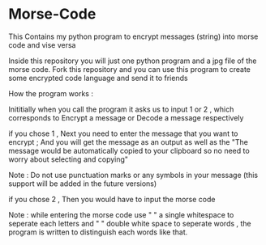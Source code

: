 # Morse-Code
This Contains my python program to encrypt messages (string) into morse code and vise versa

Inside this repository you will just one python program and a jpg file of the morse code.
Fork this repository and you can use this program to create some encrypted code language and send it to friends 

How the program works :

Inititially when you call the program it asks us to input 1 or 2 , which corresponds to Encrypt a message or Decode a message respectively

if you chose 1 , Next you need to enter the message that you want to encrypt ; And you will get the message as an output as well as the "The message would be automatically copied to your clipboard so no need to worry about selecting and copying"


Note : Do not use punctuation marks or any symbols in your message (this support will be added in the future versions)

if you chose 2 , Then you would have to input the morse code 

Note : while entering the morse code use " " a single whitespace to seperate each letters and "  " double white space to seperate words , the program is written to distinguish each words like that.

